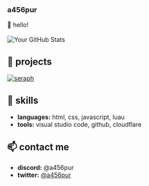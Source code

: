 ### a456pur
👋 hello! 
<br>
<br>
![Your GitHub Stats](https://github-readme-stats.vercel.app/api?username=a456pur&show_icons=true&count_private=true&theme=dark)

## 🚀 projects
<a href="https://github.com/a456pur/seraph" target="blank"><img align="center" src="https://github-readme-stats.vercel.app/api/pin/?username=a456pur&theme=dark&&repo=seraph" alt="seraph"/></a>

## 💼 skills
- **languages:** html, css, javascript, luau
- **tools:** visual studio code, github, cloudflare

## 📫 contact me
- **discord:** @a456pur
- **twitter:** [@a456pur](https://twitter.com/a456pur)

